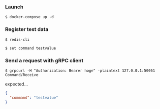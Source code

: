 ### Launch

`$ docker-compose up -d`

### Register test data

`$ redis-cli`

`$ set command testvalue`

### Send a request with gRPC client

`$ grpcurl -H "Authorization: Bearer hoge" -plaintext 127.0.0.1:50051 Command/Receive`

expected...

``` json
{
  "command": "testvalue"
}
```